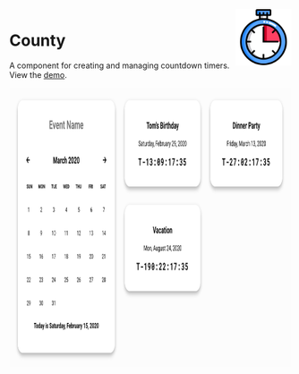 <img align="right" width="100" height="100" src="https://github.com/milespratt/county/blob/master/src/assets/logo.png?raw=true">

# County

A component for creating and managing countdown timers. View the [demo](https://county.netlify.com).

<!-- <p align="center"> -->
  <img align="center" height="500" src="https://github.com/milespratt/county/blob/master/src/assets/screenshot.png?raw=true">
<!-- </p> -->
